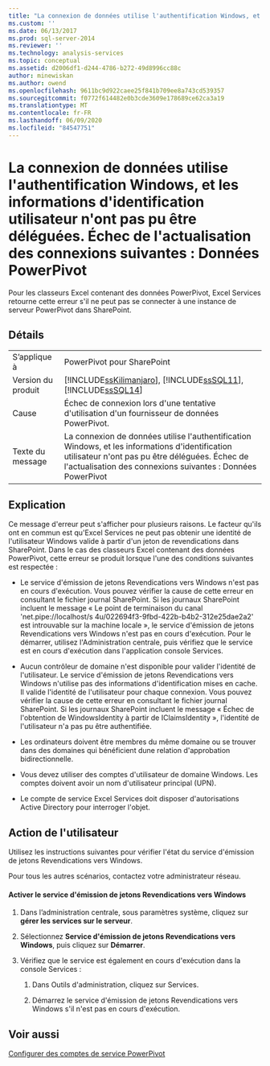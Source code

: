 ```yaml
---
title: "La connexion de données utilise l'authentification Windows, et les informations d'identification utilisateur n'ont pas pu être déléguées. Échec de l’actualisation des connexions suivantes : données PowerPivot | Microsoft Docs"
ms.custom: ''
ms.date: 06/13/2017
ms.prod: sql-server-2014
ms.reviewer: ''
ms.technology: analysis-services
ms.topic: conceptual
ms.assetid: d2006df1-d244-4786-b272-49d8996cc88c
author: minewiskan
ms.author: owend
ms.openlocfilehash: 9611bc9d922caee25f841b709ee8a743cd539357
ms.sourcegitcommit: f0772f614482e0b3cde3609e178689ce62ca3a19
ms.translationtype: MT
ms.contentlocale: fr-FR
ms.lasthandoff: 06/09/2020
ms.locfileid: "84547751"
---
```

# <a name="the-data-connection-uses-windows-authentication-and-user-credentials-could-not-be-delegated-the-following-connections-failed-to-refresh-powerpivot-data"></a>La connexion de données utilise l'authentification Windows, et les informations d'identification utilisateur n'ont pas pu être déléguées. Échec de l'actualisation des connexions suivantes : Données PowerPivot
  Pour les classeurs Excel contenant des données PowerPivot, Excel Services retourne cette erreur s'il ne peut pas se connecter à une instance de serveur PowerPivot dans SharePoint.  
  
## <a name="details"></a>Détails  
  
|||  
|-|-|  
|S’applique à|PowerPivot pour SharePoint|  
|Version du produit|[!INCLUDE[ssKilimanjaro](../../includes/sskilimanjaro-md.md)], [!INCLUDE[ssSQL11](../../includes/sssql11-md.md)], [!INCLUDE[ssSQL14](../../includes/sssql14-md.md)]|  
|Cause|Échec de connexion lors d'une tentative d'utilisation d'un fournisseur de données PowerPivot.|  
|Texte du message|La connexion de données utilise l'authentification Windows, et les informations d'identification utilisateur n'ont pas pu être déléguées. Échec de l'actualisation des connexions suivantes : Données PowerPivot|  
  
## <a name="explanation"></a>Explication  
 Ce message d'erreur peut s'afficher pour plusieurs raisons. Le facteur qu'ils ont en commun est qu'Excel Services ne peut pas obtenir une identité de l'utilisateur Windows valide à partir d'un jeton de revendications dans SharePoint. Dans le cas des classeurs Excel contenant des données PowerPivot, cette erreur se produit lorsque l'une des conditions suivantes est respectée :  
  
-   Le service d'émission de jetons Revendications vers Windows n'est pas en cours d'exécution. Vous pouvez vérifier la cause de cette erreur en consultant le fichier journal SharePoint. Si les journaux SharePoint incluent le message « Le point de terminaison du canal 'net.pipe://localhost/s 4u/022694f3-9fbd-422b-b4b2-312e25dae2a2' est introuvable sur la machine locale », le service d'émission de jetons Revendications vers Windows n'est pas en cours d'exécution. Pour le démarrer, utilisez l'Administration centrale, puis vérifiez que le service est en cours d'exécution dans l'application console Services.  
  
-   Aucun contrôleur de domaine n'est disponible pour valider l'identité de l'utilisateur. Le service d'émission de jetons Revendications vers Windows n'utilise pas des informations d'identification mises en cache. Il valide l'identité de l'utilisateur pour chaque connexion. Vous pouvez vérifier la cause de cette erreur en consultant le fichier journal SharePoint. Si les journaux SharePoint incluent le message « Échec de l'obtention de WindowsIdentity à partir de IClaimsIdentity », l'identité de l'utilisateur n'a pas pu être authentifiée.  
  
-   Les ordinateurs doivent être membres du même domaine ou se trouver dans des domaines qui bénéficient dune relation d'approbation bidirectionnelle.  
  
-   Vous devez utiliser des comptes d'utilisateur de domaine Windows. Les comptes doivent avoir un nom d'utilisateur principal (UPN).  
  
-   Le compte de service Excel Services doit disposer d'autorisations Active Directory pour interroger l'objet.  
  
## <a name="user-action"></a>Action de l'utilisateur  
 Utilisez les instructions suivantes pour vérifier l'état du service d'émission de jetons Revendications vers Windows.  
  
 Pour tous les autres scénarios, contactez votre administrateur réseau.  
  
#### <a name="enable-claims-to-windows-token-service"></a>Activer le service d'émission de jetons Revendications vers Windows  
  
1.  Dans l’administration centrale, sous paramètres système, cliquez sur **gérer les services sur le serveur**.  
  
2.  Sélectionnez **Service d'émission de jetons Revendications vers Windows**, puis cliquez sur **Démarrer**.  
  
3.  Vérifiez que le service est également en cours d'exécution dans la console Services :  
  
    1.  Dans Outils d'administration, cliquez sur Services.  
  
    2.  Démarrez le service d'émission de jetons Revendications vers Windows s'il n'est pas en cours d'exécution.  
  
## <a name="see-also"></a>Voir aussi  
 [Configurer des comptes de service PowerPivot](configure-power-pivot-service-accounts.md)  
  
  
